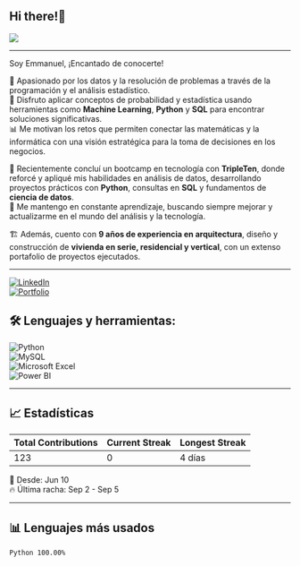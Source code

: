 ## Hi there!👋 


<img src="https://img.shields.io/badge/Data%20Scientist-%20-blue?style=for-the-badge&logo=data&logoColor=white"/>  


---

 Soy Emmanuel, ¡Encantado de conocerte!

🎯 Apasionado por los datos y la resolución de problemas a través de la programación y el análisis estadístico.  
🔢 Disfruto aplicar conceptos de probabilidad y estadística usando herramientas como **Machine Learning**, **Python** y **SQL** para encontrar soluciones significativas.  
📊 Me motivan los retos que permiten conectar las matemáticas y la informática con una visión estratégica para la toma de decisiones en los negocios.  

🧠 Recientemente concluí un bootcamp en tecnología con **TripleTen**, donde reforcé y apliqué mis habilidades en análisis de datos, desarrollando proyectos prácticos con **Python**, consultas en **SQL** y fundamentos de **ciencia de datos**.  
🔄 Me mantengo en constante aprendizaje, buscando siempre mejorar y actualizarme en el mundo del análisis y la tecnología.

🏗️ Además, cuento con **9 años de experiencia en arquitectura**, diseño y construcción de **vivienda en serie, residencial y vertical**, con un extenso portafolio de proyectos ejecutados.

---

[![LinkedIn](https://img.shields.io/badge/LinkedIn-blue?style=for-the-badge&logo=linkedin&logoColor=white)](https://www.linkedin.com/in/emmanuel-villarreal-47055a124)  
[![Portfolio](https://img.shields.io/badge/PORTAFOLIO-WEB-green?style=for-the-badge)](https://tuportafolio.com)

## 🛠 Lenguajes y herramientas:

![Python](https://img.shields.io/badge/-PYTHON-3776AB?style=for-the-badge&logo=python&logoColor=white)  
![MySQL](https://img.shields.io/badge/-MYSQL-4479A1?style=for-the-badge&logo=mysql&logoColor=white)  
![Microsoft Excel](https://img.shields.io/badge/-MICROSOFT%20EXCEL-217346?style=for-the-badge&logo=microsoft-excel&logoColor=white)  
![Power BI](https://img.shields.io/badge/-POWER%20BI-F2C811?style=for-the-badge&logo=power-bi&logoColor=black)  

---

## 📈 Estadísticas

| Total Contributions | Current Streak | Longest Streak |
|---------------------|----------------|----------------|
| 123                 | 0              | 4 días         |

📅 Desde: Jun 10  
🔥 Última racha: Sep 2 - Sep 5

---

## 📊 Lenguajes más usados

```text
Python 100.00%
